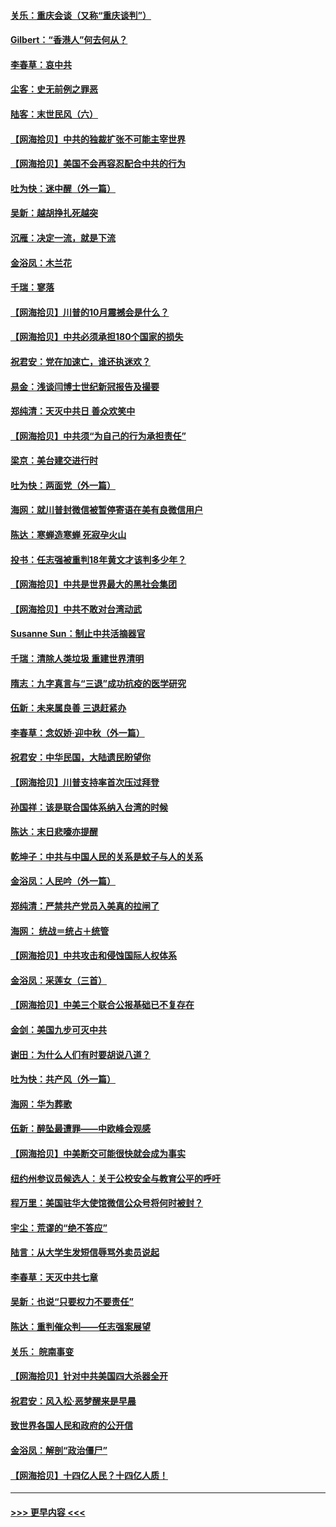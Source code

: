#### [关乐：重庆会谈（又称“重庆谈判”）](../pages/nsc993/n12437525.md?t=09290902) 
#### [Gilbert：“香港人”何去何从？](../pages/nsc993/n12435894.md?t=09290902) 
#### [李春草：哀中共](../pages/nsc993/n12435874.md?t=09290902) 
#### [尘客：史无前例之罪恶](../pages/nsc993/n12435762.md?t=09290902) 
#### [陆客：末世民风（六）](../pages/nsc993/n12435354.md?t=09290902) 
#### [【网海拾贝】中共的独裁扩张不可能主宰世界](../pages/nsc993/n12435151.md?t=09290902) 
#### [【网海拾贝】美国不会再容忍配合中共的行为](../pages/nsc993/n12433808.md?t=09290902) 
#### [吐为快：迷中醒（外一篇）](../pages/nsc993/n12433585.md?t=09290902) 
#### [吴新：越胡挣扎死越突](../pages/nsc993/n12433562.md?t=09290902) 
#### [沉雁：决定一流，就是下流](../pages/nsc993/n12432128.md?t=09290902) 
#### [金浴凤：木兰花](../pages/nsc993/n12432124.md?t=09290902) 
#### [千瑞：寥落](../pages/nsc993/n12432071.md?t=09290902) 
#### [【网海拾贝】川普的10月震撼会是什么？](../pages/nsc993/n12431624.md?t=09290902) 
#### [【网海拾贝】中共必须承担180个国家的损失](../pages/nsc993/n12428893.md?t=09290902) 
#### [祝君安：党在加速亡，谁还执迷欢？](../pages/nsc993/n12428652.md?t=09290902) 
#### [易金：浅谈闫博士世纪新冠报告及撮要](../pages/nsc993/n12426822.md?t=09290902) 
#### [郑纯清：天灭中共日 善众欢笑中](../pages/nsc993/n12426784.md?t=09290902) 
#### [【网海拾贝】中共须“为自己的行为承担责任”](../pages/nsc993/n12426067.md?t=09290902) 
#### [梁京：美台建交进行时](../pages/nsc993/n12424066.md?t=09290902) 
#### [吐为快：两面党（外一篇）](../pages/nsc993/n12424043.md?t=09290902) 
#### [海网：就川普封微信被暂停寄语在美有良微信用户](../pages/nsc993/n12424021.md?t=09290902) 
#### [陈达：寒蝉造寒蝉 死寂孕火山](../pages/nsc993/n12423958.md?t=09290902) 
#### [投书：任志强被重判18年黄文才该判多少年？](../pages/nsc993/n12423672.md?t=09290902) 
#### [【网海拾贝】中共是世界最大的黑社会集团](../pages/nsc993/n12423543.md?t=09290902) 
#### [【网海拾贝】中共不敢对台湾动武](../pages/nsc993/n12421418.md?t=09290902) 
#### [Susanne Sun：制止中共活摘器官](../pages/nsc993/n12419654.md?t=09290902) 
#### [千瑞：清除人类垃圾 重建世界清明](../pages/nsc993/n12419414.md?t=09290902) 
#### [隋志：九字真言与“三退”成功抗疫的医学研究](../pages/nsc993/n12419248.md?t=09290902) 
#### [伍新：未来属良善 三退赶紧办](../pages/nsc993/n12418496.md?t=09290902) 
#### [李春草：念奴娇·迎中秋（外一篇）](../pages/nsc993/n12418465.md?t=09290902) 
#### [祝君安：中华民国，大陆遗民盼望你](../pages/nsc993/n12418089.md?t=09290902) 
#### [【网海拾贝】川普支持率首次压过拜登](../pages/nsc993/n12418050.md?t=09290902) 
#### [孙国祥：该是联合国体系纳入台湾的时候](../pages/nsc993/n12417369.md?t=09290902) 
#### [陈达：末日悲嚎亦提醒](../pages/nsc993/n12416736.md?t=09290902) 
#### [乾坤子：中共与中国人民的关系是蚊子与人的关系](../pages/nsc993/n12416632.md?t=09290902) 
#### [金浴凤：人民吟（外一篇）](../pages/nsc993/n12416567.md?t=09290902) 
#### [郑纯清：严禁共产党员入美真的拉闸了](../pages/nsc993/n12416550.md?t=09290902) 
#### [海网： 统战＝统占＋统管](../pages/nsc993/n12416404.md?t=09290902) 
#### [【网海拾贝】中共攻击和侵蚀国际人权体系](../pages/nsc993/n12416250.md?t=09290902) 
#### [金浴凤：采莲女（三首）](../pages/nsc993/n12415517.md?t=09290902) 
#### [【网海拾贝】中美三个联合公报基础已不复存在](../pages/nsc993/n12415054.md?t=09290902) 
#### [金剑：美国九步可灭中共](../pages/nsc993/n12413183.md?t=09290902) 
#### [谢田：为什么人们有时要胡说八道？](../pages/nsc993/n12411861.md?t=09290902) 
#### [吐为快：共产风（外一篇）](../pages/nsc993/n12411761.md?t=09290902) 
#### [海网：华为葬歌](../pages/nsc993/n12410381.md?t=09290902) 
#### [伍新：醉坠最遭罪——中欧峰会观感](../pages/nsc993/n12410364.md?t=09290902) 
#### [【网海拾贝】中美断交可能很快就会成为事实](../pages/nsc993/n12409495.md?t=09290902) 
#### [纽约州参议员候选人：关于公校安全与教育公平的呼吁](../pages/nsc993/n12409228.md?t=09290902) 
#### [程万里：美国驻华大使馆微信公众号将何时被封？](../pages/nsc993/n12407397.md?t=09290902) 
#### [宇尘：荒谬的“绝不答应”](../pages/nsc993/n12407360.md?t=09290902) 
#### [陆言：从大学生发短信辱骂外卖员说起](../pages/nsc993/n12407285.md?t=09290902) 
#### [李春草：天灭中共七章](../pages/nsc993/n12406988.md?t=09290902) 
#### [吴新：也说“只要权力不要责任”](../pages/nsc993/n12406966.md?t=09290902) 
#### [陈达：重判催众判——任志强案展望](../pages/nsc993/n12404540.md?t=09290902) 
#### [关乐： 皖南事变](../pages/nsc993/n12404288.md?t=09290902) 
#### [【网海拾贝】针对中共美国四大杀器全开](../pages/nsc993/n12404172.md?t=09290902) 
#### [祝君安：风入松‧恶梦醒来是早晨](../pages/nsc993/n12401953.md?t=09290902) 
#### [致世界各国人民和政府的公开信](../pages/nsc993/n12401824.md?t=09290902) 
#### [金浴凤：解剖“政治僵尸”](../pages/nsc993/n12401808.md?t=09290902) 
#### [【网海拾贝】十四亿人民？十四亿人质！](../pages/nsc993/n12401708.md?t=09290902) 

----
#### [ >>> 更早内容 <<< ](../indexes/nsc993-earlier.md)
